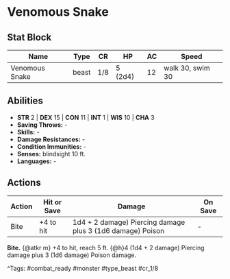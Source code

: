 # Venomous Snake

## Stat Block

| Name | Type | CR | HP | AC | Speed |
|------|------|----|----|----|-------|
| Venomous Snake | beast | 1/8 | 5 (2d4) | 12 | walk 30, swim 30 |

## Abilities

- **STR** 2 | **DEX** 15 | **CON** 11 | **INT** 1 | **WIS** 10 | **CHA** 3
- **Saving Throws:** -  
- **Skills:** -  
- **Damage Resistances:** -  
- **Condition Immunities:** -  
- **Senses:** blindsight 10 ft.  
- **Languages:** -


## Actions

| Action | Hit or Save | Damage | On Save |
|--------|--------------|--------|----------|
| Bite | +4 to hit | 1d4 + 2 damage) Piercing damage plus 3 (1d6 damage) Poison | - |

**Bite.** {@atkr m} +4 to hit, reach 5 ft. {@h}4 (1d4 + 2 damage) Piercing damage plus 3 (1d6 damage) Poison damage.


^Tags: #combat_ready #monster #type_beast #cr_1/8